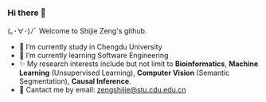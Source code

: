 ### Hi there 👋
(｡･∀･)ﾉﾞ Welcome to Shijie Zeng's github.

- 🔭 I’m currently study in Chengdu University
- 🌱 I’m currently learning Software Engineering
- ✨ My research interests include but not limit to **Bioinformatics**, **Machine Learning** (Unsupervised Learning), **Computer Vision** (Semantic Segmentation), **Causal Inference**.
- 💬 Cantact me by email: zengshijie@stu.cdu.edu.cn

<!--
**firesaku/firesaku** is a ✨ _special_ ✨ repository because its `README.md` (this file) appears on your GitHub profile.

Here are some ideas to get you started:

- 🔭 I’m currently working on ...
- 🌱 I’m currently learning ...
- 👯 I’m looking to collaborate on ...
- 🤔 I’m looking for help with ...
- 💬 Ask me about ...
- 📫 How to reach me: ...
- 😄 Pronouns: ...
- ⚡ Fun fact: ...
-->
